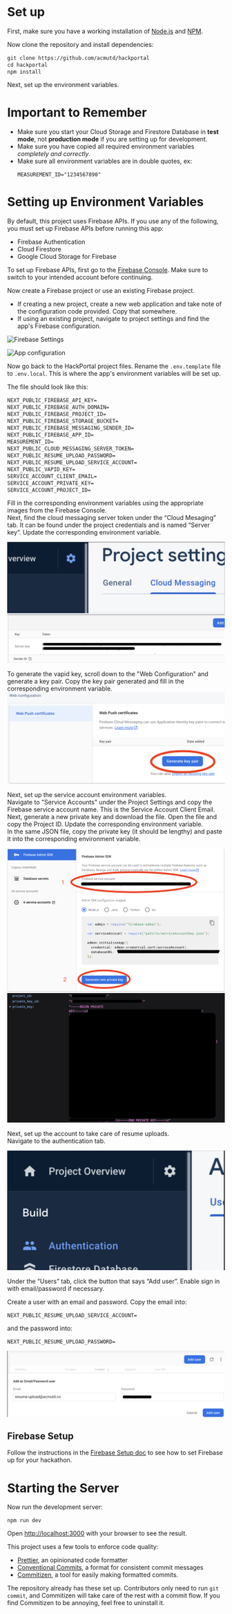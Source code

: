 # Set up

First, make sure you have a working installation of [Node.js](https://nodejs.org/en/download/) and [NPM](https://docs.npmjs.com/downloading-and-installing-node-js-and-npm/).

Now clone the repository and install dependencies:

```
git clone https://github.com/acmutd/hackportal
cd hackportal
npm install
```
Next, set up the environment variables.


# Important to Remember
- Make sure you start your Cloud Storage and Firestore Database in **test mode**, not **production mode** if you are setting up for development.  
- Make sure you have copied all required environment variables _completely and correctly_.  
- Make sure all environment variables are in double quotes, ex: 
  ```
  MEASUREMENT_ID="1234567890"
  ```


# Setting up Environment Variables
By default, this project uses Firebase APIs. If you use any of
the following, you must set up Firebase APIs before running this app:

- Firebase Authentication
- Cloud Firestore
- Google Cloud Storage for Firebase

To set up Firebase APIs, first go to the [Firebase Console](https://console.firebase.google.com).
Make sure to switch to your intended account before continuing.

Now create a Firebase project or use an existing Firebase project.

- If creating a new project, create a new web application and take note of the
  configuration code provided. Copy that somewhere.
- If using an existing project, navigate to project settings and find the app's
  Firebase configuration.

![Firebase Settings](./images/set-up-1.png)

![App configuration](./images/set-up-2.png)

Now go back to the HackPortal project files. Rename the `.env.template` file to
`.env.local`. This is where the app's environment variables will be set up.

The file should look like this:

```
NEXT_PUBLIC_FIREBASE_API_KEY=
NEXT_PUBLIC_FIREBASE_AUTH_DOMAIN=
NEXT_PUBLIC_FIREBASE_PROJECT_ID=
NEXT_PUBLIC_FIREBASE_STORAGE_BUCKET=
NEXT_PUBLIC_FIREBASE_MESSAGING_SENDER_ID=
NEXT_PUBLIC_FIREBASE_APP_ID=
MEASUREMENT_ID=
NEXT_PUBLIC_CLOUD_MESSAGING_SERVER_TOKEN=
NEXT_PUBLIC_RESUME_UPLOAD_PASSWORD=
NEXT_PUBLIC_RESUME_UPLOAD_SERVICE_ACCOUNT=
NEXT_PUBLIC_VAPID_KEY=
SERVICE_ACCOUNT_CLIENT_EMAIL=
SERVICE_ACCOUNT_PRIVATE_KEY=
SERVICE_ACCOUNT_PROJECT_ID=

```

Fill in the corresponding environment variables using the appropriate images from the Firebase Console.  
Next, find the cloud messaging server token under the “Cloud Mesaging” tab. It can be found under the project credentials and is named “Server key”. Update the corresponding environment variable.

![Cloud Messaging](./images/set-up-3.png)
![Server key](./images/set-up-4.png)

To generate the vapid key, scroll down to the "Web Configuration" and generate a key pair. Copy the key pair generated and fill in the corresponding environment variable.
![Vapid key](./images/set-up-7.png)

Next, set up the service account environment variables.  
Navigate to "Service Accounts" under the Project Settings and copy the Firebase service account name. This is the Service Account Client Email.  
Next, generate a new private key and download the file. Open the file and copy the Project ID. Update the corresponding environment variable.  
In the same JSON file, copy the private key (it should be lengthy) and paste it into the  corresponding environment variable.  

![Service account](./images/set-up-8.png)
![Service account details](./images/set-up-9.png)


Next, set up the account to take care of resume uploads.  
Navigate to the authentication tab.

![Auth tab](./images/set-up-5.png)

Under the “Users” tab, click the button that says “Add user”. Enable sign in with email/password if necessary. 

Create a user with an email and password. Copy the email into: 
```
NEXT_PUBLIC_RESUME_UPLOAD_SERVICE_ACCOUNT=
```
and the password into:
```
NEXT_PUBLIC_RESUME_UPLOAD_PASSWORD=
```

![Add user](./images/set-up-6.png)

## Firebase Setup
 Follow the instructions in the [Firebase Setup doc](./firebase-setup.md) to see how to set Firebase up for your hackathon.

# Starting the Server
Now run the development server:

```
npm run dev
```

Open [http://localhost:3000](http://localhost:3000) with your browser to see
the result.

This project uses a few tools to enforce code quality:

- [Prettier](https://prettier.io), an opinionated code formatter
- [Conventional Commits](https://www.conventionalcommits.org/en/v1.0.0/), a
  format for consistent commit messages
- [Commitizen](https://github.com/commitizen/cz-cli), a tool for easily making
  formatted commits.

The repository already has these set up. Contributors only need to run
`git commit`, and Commitizen will take care of the rest with a commit flow. If you find Commitizen to be annoying, feel free to uninstall it.
